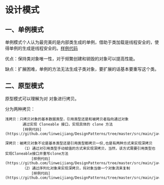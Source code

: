 # 设计模式

## 一、单例模式
单例模式个人认为最完美的是内部类生成的单例，借助于类加载是线程安全的，使得单例的生成是线程安全的。[样例代码](https://github.com/linweijiang/DesignPatterns/blob/master/src/main/java/com/lwj/basis/designpatterns/single/SingletonInnerClass.java)

优点：保持类对象唯一性，对于频繁创建和销毁的对象可以提高性能。

缺点：扩展困难，单例的方法无法生成子类对象，要扩展的话基本要重写这个类。

## 二、原型模式
原型模式可以理解为对 对象进行拷贝。

分为两种拷贝：

    浅拷贝：只拷贝对象的基本数据类型，引用类型还是和被拷贝者指向通过对象
            通过实现 Cloneable 接口，实现具体的 clone 方法
            [样例代码](https://github.com/linweijiang/DesignPatterns/tree/master/src/main/java/com/lwj/basis/designpatterns/prototype/shallow/)

    深拷贝：被拷贝对象不论是基本类型还是引用类型都拷贝一份,也是有两种方式来实现深拷贝
            （1）通过对引用类型手动赋值的方式来实现深拷贝，当然，该方式需要引用类型也实现Cloneable接口并重写clone方法
                [样例代码](https://github.com/linweijiang/DesignPatterns/tree/master/src/main/java/com/lwj/basis/designpatterns/prototype/deep/copy/)
            （2）通过序列化对象来实现深拷贝，将对象当做一个对象流来复制
                [样例代码](https://github.com/linweijiang/DesignPatterns/tree/master/src/main/java/com/lwj/basis/designpatterns/prototype/deep/serializable/)
